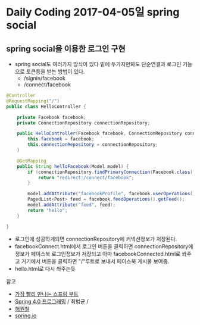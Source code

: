 # Daily Coding 2017-04-05일 spring social


## spring social을 이용한 로그인 구현

* spring social도 여러가지 방식이 있다 밑에 두가지만봐도 단순연결과 로그인 기능으로 토큰등을 받는 방법이 있다.
  * /signin/facebook
  * /connect/facebook

```java
@Controller
@RequestMapping("/")
public class HelloController {

    private Facebook facebook;
    private ConnectionRepository connectionRepository;

    public HelloController(Facebook facebook, ConnectionRepository connectionRepository) {
        this.facebook = facebook;
        this.connectionRepository = connectionRepository;
    }

    @GetMapping
    public String helloFacebook(Model model) {
        if (connectionRepository.findPrimaryConnection(Facebook.class) == null) {
            return "redirect:/connect/facebook";
        }

        model.addAttribute("facebookProfile", facebook.userOperations().getUserProfile());
        PagedList<Post> feed = facebook.feedOperations().getFeed();
        model.addAttribute("feed", feed);
        return "hello";
    }

}

```
* 로그인에 성공하게되면 connectionRepository에 커넥션정보가 저장된다.
* facebookConnect.html에서 로그인 버튼을 클릭하면 connectionRepository에 정보가 페이스북 로그인정보가 저장되고 아마 facebookConnected.html로 쏴주고 거기에서 버튼을 클릭하면 "/"루트로 보내서 페이스북 게시물 보여줌.
* hello.html로 다시 쏴주는듯


참고
* [가장 빨리 만나는 스프링 부트](http://storefarm.naver.com/sosobook/products/575628365?NaPm=ct%3Dj13jxq7c%7Cci%3Ddf62af99640375f2283b1abee1eefb6268635987%7Ctr%3Dsls%7Csn%3D421722%7Chk%3D141e7e343542920c7d3dfa4256b85462873a4dab)
* [Spring 4.0 프로그래밍](http://storefarm.naver.com/dcvirus/products/458328014?NaPm=ct%3Dj06r6ydk%7Cci%3D1744f23aa4586709889a372fc15683afa2b4928e%7Ctr%3Dsls%7Csn%3D182521%7Chk%3Dab9fe496302792c50421edea06a3e322286ad2b9) / 최범균 /
* [허원철](http://heowc.tistory.com/m/11)
* [spring.io](https://spring.io/guides/gs/accessing-facebook/)
